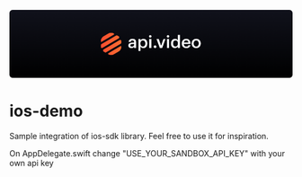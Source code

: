 ![](https://github.com/apivideo/API_OAS_file/blob/master/apivideo_banner.png)

# ios-demo
Sample integration of ios-sdk library. Feel free to use it for inspiration.

On AppDelegate.swift change "USE_YOUR_SANDBOX_API_KEY" with your own api key 
